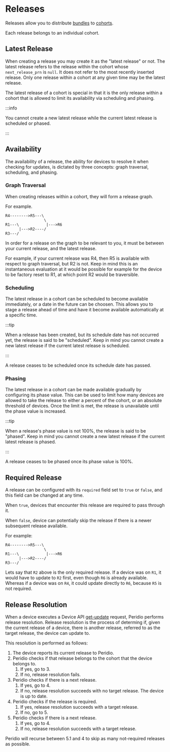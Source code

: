 # Releases

Releases allow you to distribute [bundles](/reference/bundles.md) to [cohorts](/reference/cohorts.md).

Each release belongs to an individual cohort.

## Latest Release

When creating a release you may create it as the "latest release" or not. The latest release refers to the release within the cohort whose `next_release_prn` is `null`. It does not refer to the most recently inserted release. Only one release within a cohort at any given time may be the latest release.

The latest release of a cohort is special in that it is the only release within a cohort that is allowed to limit its availability via scheduling and phasing.

:::info

You cannot create a new latest release while the current latest release is scheduled or phased.

:::

## Availability

The availability of a release, the ability for devices to resolve it when checking for updates, is dictated by three concepts: graph traversal, scheduling, and phasing.

### Graph Traversal

When creating releases within a cohort, they will form a release graph.

For example.

```
R4-------->R5---\
                 \
R1---\            |--->R6
      |--->R2----/
R3---/
```

In order for a release on the graph to be relevant to you, it must be between your current release, and the latest release.

For example, if your current release was R4, then R5 is available with respect to graph traversal, but R2 is not. Keep in mind this is an instantaneous evaluation at it would be possible for example for the device to be factory reset to R1, at which point R2 would be traversible.

### Scheduling

The latest release in a cohort can be scheduled to become available immediately, or a date in the future can be choosen. This allows you to stage a release ahead of time and have it become available automatically at a specific time.

:::tip

When a release has been created, but its schedule date has not occurred yet, the release is said to be "scheduled". Keep in mind you cannot create a new latest release if the current latest release is scheduled.

:::

A release ceases to be scheduled once its schedule date has passed.

### Phasing

The latest release in a cohort can be made available gradually by configuring its phase value. This can be used to limit how many devices are allowed to take the release to either a percent of the cohort, or an absolute threshold of devices. Once the limit is met, the release is unavailable until the phase value is increased.

:::tip

When a release's phase value is not 100%, the release is said to be "phased". Keep in mind you cannot create a new latest release if the current latest release is phased.

:::

A release ceases to be phased once its phase value is 100%.

## Required Release

A release can be configured with its `required` field set to `true` or `false`, and this field can be changed at any time.

When `true`, devices that encounter this release are required to pass through it.

When `false`, device can potentially skip the release if there is a newer subsequent release available.

For example:

```
R4-------->R5---\
                 \
R1---\            |--->R6
      |--->R2----/
R3---/
```

Lets say that `R2` above is the only required release. If a device was on `R1`, it would have to update to `R2` first, even though `R6` is already available. Whereas if a device was on `R4`, it could update directly to `R6`, because `R5` is not required.

## Release Resolution

When a device executes a Device API [get-update](/device-api#devices/operation/get-update) request, Peridio performs release resolution. Release resolution is the process of determing if, given the current release of a device, there is another release, referred to as the target release, the device can update to.

This resolution is performed as follows:

1. The device reports its current release to Peridio.
2. Peridio checks if that release belongs to the cohort that the device belongs to.
    1. If yes, go to 3.
    2. If no, release resolution fails.
3. Peridio checks if there is a next release.
    1. If yes, go to 4.
    2. If no, release resolution succeeds with no target release. The device is up to date.
4. Peridio checks if the release is required.
    1. If yes, release resolution succeeds with a target release.
    2. If no, go to 5.
5. Peridio checks if there is a next release.
    1. If yes, go to 4.
    2. If no, release resolution succeeds with a target release.

Peridio will recurse between 5.1 and 4 to skip as many not-required releases as possible.
